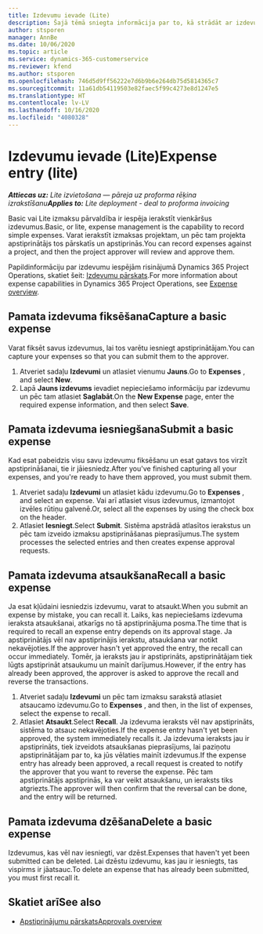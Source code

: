 ```yaml
---
title: Izdevumu ievade (Lite)
description: Šajā tēmā sniegta informācija par to, kā strādāt ar izdevumu ierakstu Lite izvietošanā.
author: stsporen
manager: AnnBe
ms.date: 10/06/2020
ms.topic: article
ms.service: dynamics-365-customerservice
ms.reviewer: kfend
ms.author: stsporen
ms.openlocfilehash: 746d5d9ff56222e7d6b9b6e264db75d5814365c7
ms.sourcegitcommit: 11a61db54119503e82faec5f99c4273e8d1247e5
ms.translationtype: HT
ms.contentlocale: lv-LV
ms.lasthandoff: 10/16/2020
ms.locfileid: "4080328"
---
```

# <a name="expense-entry-lite"></a><span data-ttu-id="8ce50-103">Izdevumu ievade (Lite)</span><span class="sxs-lookup"><span data-stu-id="8ce50-103">Expense entry (lite)</span></span>

<span data-ttu-id="8ce50-104">_**Attiecas uz:** Lite izvietošana — pāreja uz proforma rēķina izrakstīšanu_</span><span class="sxs-lookup"><span data-stu-id="8ce50-104">_**Applies to:** Lite deployment - deal to proforma invoicing_</span></span>

<span data-ttu-id="8ce50-105">Basic vai Lite izmaksu pārvaldība ir iespēja ierakstīt vienkāršus izdevumus.</span><span class="sxs-lookup"><span data-stu-id="8ce50-105">Basic, or lite, expense management is the capability to record simple expenses.</span></span> <span data-ttu-id="8ce50-106">Varat ierakstīt izmaksas projektam, un pēc tam projekta apstiprinātājs tos pārskatīs un apstiprinās.</span><span class="sxs-lookup"><span data-stu-id="8ce50-106">You can record expenses against a project, and then the project approver will review and approve them.</span></span>

<span data-ttu-id="8ce50-107">Papildinformāciju par izdevumu iespējām risinājumā Dynamics 365 Project Operations, skatiet šeit: [Izdevumu pārskats](expense-overview.md).</span><span class="sxs-lookup"><span data-stu-id="8ce50-107">For more information about expense capabilities in Dynamics 365 Project Operations, see [Expense overview](expense-overview.md).</span></span>

## <a name="capture-a-basic-expense"></a><span data-ttu-id="8ce50-108">Pamata izdevuma fiksēšana</span><span class="sxs-lookup"><span data-stu-id="8ce50-108">Capture a basic expense</span></span>

<span data-ttu-id="8ce50-109">Varat fiksēt savus izdevumus, lai tos varētu iesniegt apstiprinātājam.</span><span class="sxs-lookup"><span data-stu-id="8ce50-109">You can capture your expenses so that you can submit them to the approver.</span></span>

1. <span data-ttu-id="8ce50-110">Atveriet sadaļu **Izdevumi** un atlasiet vienumu **Jauns**.</span><span class="sxs-lookup"><span data-stu-id="8ce50-110">Go to **Expenses** , and select **New**.</span></span>
2. <span data-ttu-id="8ce50-111">Lapā **Jauns izdevums** ievadiet nepieciešamo informāciju par izdevumu un pēc tam atlasiet **Saglabāt**.</span><span class="sxs-lookup"><span data-stu-id="8ce50-111">On the **New Expense** page, enter the required expense information, and then select **Save**.</span></span>

## <a name="submit-a-basic-expense"></a><span data-ttu-id="8ce50-112">Pamata izdevuma iesniegšana</span><span class="sxs-lookup"><span data-stu-id="8ce50-112">Submit a basic expense</span></span>

<span data-ttu-id="8ce50-113">Kad esat pabeidzis visu savu izdevumu fiksēšanu un esat gatavs tos virzīt apstiprināšanai, tie ir jāiesniedz.</span><span class="sxs-lookup"><span data-stu-id="8ce50-113">After you've finished capturing all your expenses, and you're ready to have them approved, you must submit them.</span></span>

1. <span data-ttu-id="8ce50-114">Atveriet sadaļu **Izdevumi** un atlasiet kādu izdevumu.</span><span class="sxs-lookup"><span data-stu-id="8ce50-114">Go to **Expenses** , and select an expense.</span></span> <span data-ttu-id="8ce50-115">Vai arī atlasiet visus izdevumus, izmantojot izvēles rūtiņu galvenē.</span><span class="sxs-lookup"><span data-stu-id="8ce50-115">Or, select all the expenses by using the check box on the header.</span></span>
2. <span data-ttu-id="8ce50-116">Atlasiet **Iesniegt**.</span><span class="sxs-lookup"><span data-stu-id="8ce50-116">Select **Submit**.</span></span> <span data-ttu-id="8ce50-117">Sistēma apstrādā atlasītos ierakstus un pēc tam izveido izmaksu apstiprināšanas pieprasījumus.</span><span class="sxs-lookup"><span data-stu-id="8ce50-117">The system processes the selected entries and then creates expense approval requests.</span></span>

## <a name="recall-a-basic-expense"></a><span data-ttu-id="8ce50-118">Pamata izdevuma atsaukšana</span><span class="sxs-lookup"><span data-stu-id="8ce50-118">Recall a basic expense</span></span>

<span data-ttu-id="8ce50-119">Ja esat kļūdaini iesniedzis izdevumu, varat to atsaukt.</span><span class="sxs-lookup"><span data-stu-id="8ce50-119">When you submit an expense by mistake, you can recall it.</span></span> <span data-ttu-id="8ce50-120">Laiks, kas nepieciešams izdevuma ieraksta atsaukšanai, atkarīgs no tā apstiprinājuma posma.</span><span class="sxs-lookup"><span data-stu-id="8ce50-120">The time that is required to recall an expense entry depends on its approval stage.</span></span>  <span data-ttu-id="8ce50-121">Ja apstiprinātājs vēl nav apstiprinājis ierakstu, atsaukšana var notikt nekavējoties.</span><span class="sxs-lookup"><span data-stu-id="8ce50-121">If the approver hasn't yet approved the entry, the recall can occur immediately.</span></span> <span data-ttu-id="8ce50-122">Tomēr, ja ieraksts jau ir apstiprināts, apstiprinātājam tiek lūgts apstiprināt atsaukumu un mainīt darījumus.</span><span class="sxs-lookup"><span data-stu-id="8ce50-122">However, if the entry has already been approved, the approver is asked to approve the recall and reverse the transactions.</span></span>

1. <span data-ttu-id="8ce50-123">Atveriet sadaļu **Izdevumi** un pēc tam izmaksu sarakstā atlasiet atsaucamo izdevumu.</span><span class="sxs-lookup"><span data-stu-id="8ce50-123">Go to **Expenses** , and then, in the list of expenses, select the expense to recall.</span></span>
2. <span data-ttu-id="8ce50-124">Atlasiet **Atsaukt**.</span><span class="sxs-lookup"><span data-stu-id="8ce50-124">Select **Recall**.</span></span> <span data-ttu-id="8ce50-125">Ja izdevuma ieraksts vēl nav apstiprināts, sistēma to atsauc nekavējoties.</span><span class="sxs-lookup"><span data-stu-id="8ce50-125">If the expense entry hasn't yet been approved, the system immediately recalls it.</span></span> <span data-ttu-id="8ce50-126">Ja izdevuma ieraksts jau ir apstiprināts, tiek izveidots atsaukšanas pieprasījums, lai paziņotu apstiprinātājam par to, ka jūs vēlaties mainīt izdevumus.</span><span class="sxs-lookup"><span data-stu-id="8ce50-126">If the expense entry has already been approved, a recall request is created to notify the approver that you want to reverse the expense.</span></span> <span data-ttu-id="8ce50-127">Pēc tam apstiprinātājs apstiprinās, ka var veikt atsaukšanu, un ieraksts tiks atgriezts.</span><span class="sxs-lookup"><span data-stu-id="8ce50-127">The approver will then confirm that the reversal can be done, and the entry will be returned.</span></span>

## <a name="delete-a-basic-expense"></a><span data-ttu-id="8ce50-128">Pamata izdevuma dzēšana</span><span class="sxs-lookup"><span data-stu-id="8ce50-128">Delete a basic expense</span></span>

<span data-ttu-id="8ce50-129">Izdevumus, kas vēl nav iesniegti, var dzēst.</span><span class="sxs-lookup"><span data-stu-id="8ce50-129">Expenses that haven't yet been submitted can be deleted.</span></span> <span data-ttu-id="8ce50-130">Lai dzēstu izdevumu, kas jau ir iesniegts, tas vispirms ir jāatsauc.</span><span class="sxs-lookup"><span data-stu-id="8ce50-130">To delete an expense that has already been submitted, you must first recall it.</span></span>

## <a name="see-also"></a><span data-ttu-id="8ce50-131">Skatiet arī</span><span class="sxs-lookup"><span data-stu-id="8ce50-131">See also</span></span>

- [<span data-ttu-id="8ce50-132">Apstiprinājumu pārskats</span><span class="sxs-lookup"><span data-stu-id="8ce50-132">Approvals overview</span></span>](../approvals/approvals-overview.md)
